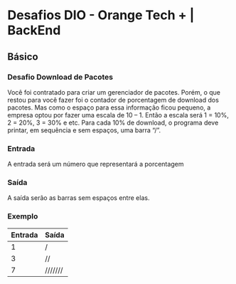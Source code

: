 # Desafios DIO - Orange Tech + | BackEnd

## Básico

### Desafio Download de Pacotes

Você foi contratado para criar um gerenciador de pacotes. Porém, o que restou para você fazer foi o contador de porcentagem de download dos pacotes. Mas como o espaço para essa informação ficou pequeno, a empresa optou por fazer uma escala de 10 – 1. Então a escala será 1 = 10%, 2 = 20%, 3 = 30% e etc.
Para cada 10% de download, o programa deve printar, em sequência e sem espaços, uma barra “/”.

### Entrada

A entrada será um número que representará a porcentagem

### Saída

A saída serão as barras sem espaços entre elas.

### Exemplo

| Entrada | Saída   |
| ------- | ------- |
| 1       | /       |
| 3       | //      |
| 7       | /////// |